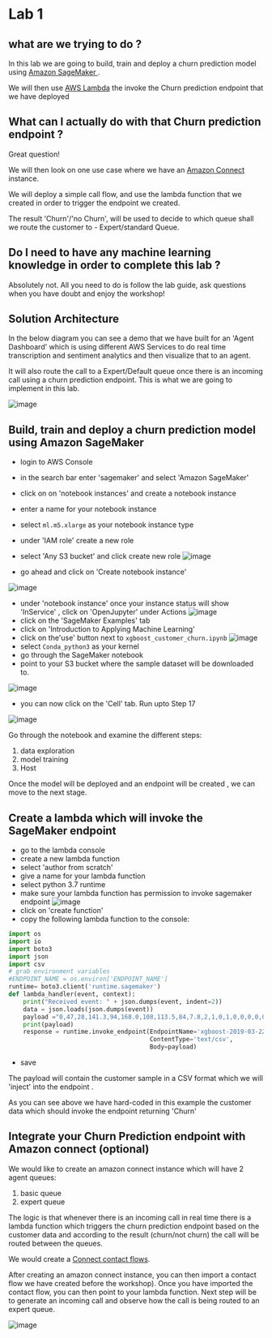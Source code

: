 # Lab 1
##  what are we trying to do ?

In this lab we are going to build, train and deploy a churn prediction model using [Amazon SageMaker ](https://aws.amazon.com/sagemaker/).

We will then use [AWS Lambda](https://aws.amazon.com/lambda/) the invoke the Churn prediction endpoint that we have deployed 

##  What can I actually do with that Churn prediction endpoint ?

Great question!

We will then look on one use case where we have an [Amazon Connect](https://aws.amazon.com/connect/) instance.

We will deploy a simple call flow, and use the lambda function that we created in order to trigger the endpoint we created.

The result 'Churn'/'no Churn', will be used to decide to which queue shall we route the customer to - Expert/standard Queue. 

##  Do I need to have any machine learning knowledge in order to complete this lab ?

Absolutely not. All you need to do is follow the lab guide, ask questions when you have doubt and enjoy the workshop! 


## Solution Architecture

In the below diagram you can see a demo that we have built for an 'Agent Dashboard' which is using different AWS 
Services to do real time transcription and sentiment analytics and then visualize that to an agent.

It will also route the call to a Expert/Default queue once there is an incoming call using a churn prediction endpoint. This is what we are going to implement in this lab.
 
![image](https://user-images.githubusercontent.com/39404214/69583427-c8861280-0fd2-11ea-9cab-b27f69829613.png)


## Build, train and deploy a churn prediction model using Amazon SageMaker

* login to AWS Console 
* in the search bar enter 'sagemaker' and select 'Amazon SageMaker'
* click on on 'notebook instances' and create a notebook instance
* enter a name for your notebook instance
* select `ml.m5.xlarge` as your notebook instance type 
* under 'IAM role' create a new role 
* select 'Any S3 bucket' and click create new role
![image](https://user-images.githubusercontent.com/39404214/68408100-aab85100-017c-11ea-927a-9b29a37dc495.png)

* go ahead and click on 'Create notebook instance'

![image](https://user-images.githubusercontent.com/39404214/68397601-5eb0e080-016b-11ea-864d-df6f376cfec7.png)
* under 'notebook instance' once your instance status will show 'InService' , click on 'OpenJupyter' under Actions
![image](https://user-images.githubusercontent.com/39404214/68397725-8bfd8e80-016b-11ea-88af-1f6a8e391bd1.png)
* click on the 'SageMaker Examples' tab
* click on 'Introduction to Applying Machine Learning'
* click on the'use' button next to `xgboost_customer_churn.ipynb`
![image](https://user-images.githubusercontent.com/39404214/68398082-17771f80-016c-11ea-95dc-186cbe95e8bd.png)
* select `Conda_python3` as your kernel
* go through the SageMaker notebook
* point to your S3 bucket where the sample dataset will be downloaded to.

![image](https://user-images.githubusercontent.com/39404214/68398323-7472d580-016c-11ea-8f08-2d0777698fc9.png)

* you can now click on the 'Cell' tab. Run upto Step 17

![image](https://user-images.githubusercontent.com/39404214/68398566-dfbca780-016c-11ea-997b-618a304a4a3d.png)

Go through the notebook and examine the different steps:

1. data exploration
1. model training
1. Host

Once the model will be deployed and an endpoint will be created , we can move to the next stage.



## Create a lambda which will invoke the SageMaker endpoint

* go to the lambda console
* create a new lambda function
* select 'author from scratch'
* give a name for your lambda function
* select python 3.7 runtime
* make sure your lambda function has permission to invoke sagemaker endpoint 
![image](https://user-images.githubusercontent.com/39404214/69729998-2fb0dd80-111f-11ea-86b3-1c673e48d3a3.png)
* click on 'create function'
* copy the following lambda function to the console:

```python
import os
import io
import boto3
import json
import csv
# grab environment variables
#ENDPOINT_NAME = os.environ['ENDPOINT_NAME']
runtime= boto3.client('runtime.sagemaker')
def lambda_handler(event, context):
    print("Received event: " + json.dumps(event, indent=2))
    data = json.loads(json.dumps(event))
    payload ="0,47,28,141.3,94,168.0,108,113.5,84,7.8,2,1,0,1,0,0,0,0,0,0,0,0,0,0,0,0,0,0,0,0,0,0,0,0,0,0,0,0,0,0,0,0,0,0,0,0,0,0,0,0,0,0,0,0,0,0,0,0,0,0,0,0,0,1,0,0,1,0,0"
    print(payload)
    response = runtime.invoke_endpoint(EndpointName='xgboost-2019-03-22-11-38-32-449',
                                       ContentType='text/csv',
                                       Body=payload)
```

* save 

The payload will contain the customer sample in a CSV format which we will 'inject' into the endpoint .

As you can see above we have hard-coded in this example the customer data which should invoke the endpoint returning 'Churn'





## Integrate your Churn Prediction endpoint with Amazon connect (optional)

We would like to create an amazon connect instance which will have 2 agent queues:

1. basic queue
1. expert queue

The logic is that whenever there is an incoming call in real time there is a lambda function which triggers the churn prediction endpoint based on the customer data and according to the result (churn/not churn) the call will be routed 
between the queues.

We would create a  [Connect contact flows](https://docs.aws.amazon.com/connect/latest/adminguide/connect-contact-flows.html).

After creating an amazon connect instance, you can then import a contact flow we have created before the workshop).
Once you have imported the contact flow, you can then point to your lambda function.
Next step will be to generate an incoming call and observe how the call is being routed to an expert queue.

![image](https://user-images.githubusercontent.com/39404214/67765067-2ad70c00-fa43-11e9-8918-477b83cd93c7.png)



